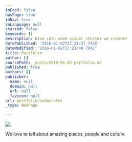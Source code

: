 ```yaml
---
inFeed: false
hasPage: true
inNav: true
inLanguage: null
starred: false
keywords: []
description: Dive into some visual stories we created
datePublished: '2016-01-02T17:21:57.743Z'
dateModified: '2016-01-02T17:21:40.784Z'
title: Portfolio
author: []
sourcePath: _posts/2016-01-02-portfolio.md
published: true
authors: []
publisher:
  name: null
  domain: null
  url: null
  favicon: null
url: portfolio/index.html
_type: WebPage

---
```

![](https://s3-us-west-2.amazonaws.com/the-grid-img/p/68df77d64d79601bc140fd18057ec13eb6b66594.jpg)

We love to tell about amazing places, people and culture